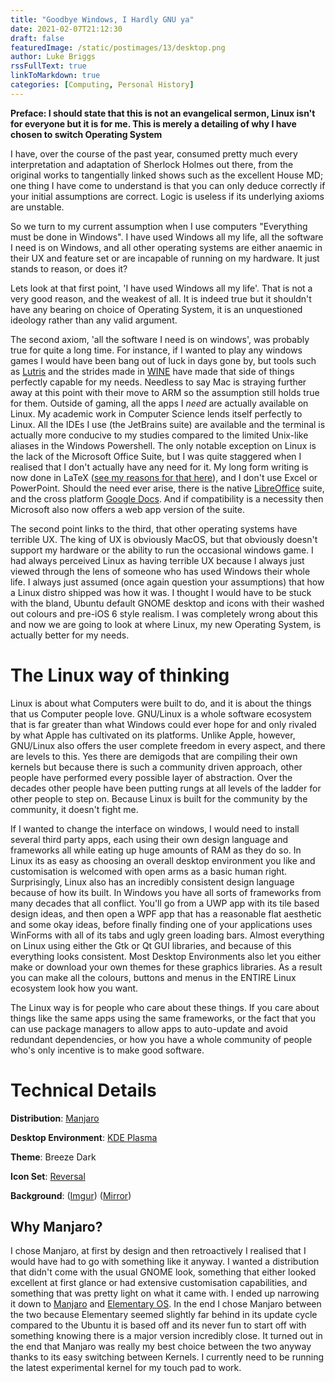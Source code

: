 ```yaml
---
title: "Goodbye Windows, I Hardly GNU ya"
date: 2021-02-07T21:12:30
draft: false
featuredImage: /static/postimages/13/desktop.png
author: Luke Briggs
rssFullText: true
linkToMarkdown: true
categories: [Computing, Personal History]
---
```

**Preface: I should state that this is not an evangelical sermon, Linux isn't for everyone but it is for me. This is merely a detailing of why I have chosen to switch Operating System**

I have, over the course of the past year, consumed pretty much every interpretation and adaptation of Sherlock Holmes out there, from the original works to tangentially linked shows such as the excellent House MD; one thing I have come to understand is that you can only deduce correctly if your initial assumptions are correct. Logic is useless if its underlying axioms are unstable.

So we turn to my current assumption when I use computers "Everything must be done in Windows". I have used Windows all my life, all the software I need is on Windows, and all other operating systems are either anaemic in their UX and feature set or are incapable of running on my hardware. It just stands to reason, or does it?

Lets look at that first point, 'I have used Windows all my life'. That is not a very good reason, and the weakest of all. It is indeed true but it shouldn't have any bearing on choice of Operating System, it is an unquestioned ideology rather than any valid argument.

The second axiom, 'all the software I need is on windows', was probably true for quite a long time. For instance, if I wanted to play any windows games I would have been bang out of luck in days gone by, but tools such as [Lutris](https://lutris.net/) and the strides made in [WINE](https://www.winehq.org/) have made that side of things perfectly capable for my needs. Needless to say Mac is straying further away at this point with their move to ARM so the assumption still holds true for them. Outside of gaming, all the apps I *need* are actually available on Linux. My academic work in Computer Science lends itself perfectly to Linux. All the IDEs I use (the JetBrains suite) are available and the terminal is actually more conducive to my studies compared to the limited Unix-like aliases in the Windows Powershell. The only notable exception on Linux is the lack of the Microsoft Office Suite, but I was quite staggered when I realised that I don't actually have any need for it. My long form writing is now done in LaTeX ([see my reasons for that here](https://www.lukebriggs.dev/17)), and I don't use Excel or PowerPoint. Should the need ever arise, there is the native [LibreOffice](https://www.libreoffice.org/) suite, and the cross platform [Google Docs](https://docs.google.com). And if compatibility is a necessity then Microsoft also now offers a web app version of the suite.

The second point links to the third, that other operating systems have terrible UX. The king of UX is obviously MacOS, but that obviously doesn't support my hardware or the ability to run the occasional windows game. I had always perceived Linux as having terrible UX because I always just viewed through the lens of someone who has used Windows their whole life. I always just assumed (once again question your assumptions) that how a Linux distro shipped was how it was. I thought I would have to be stuck with the bland, Ubuntu default GNOME desktop and icons with their washed out colours and pre-iOS 6 style realism. I was completely wrong about this and now we are going to look at where Linux, my new Operating System, is actually better for my needs.



# The Linux way of thinking

Linux is about what Computers were built to do, and it is about the things that us Computer people love. GNU/Linux is a whole software ecosystem that is far greater than what Windows could ever hope for and only rivaled by what Apple has cultivated on its platforms. Unlike Apple, however, GNU/Linux also offers the user complete freedom in every aspect, and there are levels to this. Yes there are demigods that are compiling their own kernels but because there is such a community driven approach, other people have performed every possible layer of abstraction. Over the decades other people have been putting rungs at all levels of the ladder for other people to step on. Because Linux is built for the community by the community, it doesn't fight me.

If I wanted to change the interface on windows, I would need to install several third party apps, each using their own design language and frameworks all while eating up huge amounts of RAM as they do so. In Linux its as easy as choosing an overall desktop environment you like and customisation is welcomed with open arms as a basic human right. Surprisingly, Linux also has an incredibly consistent design language because of how its built. In Windows you have all sorts of frameworks from many decades that all conflict. You'll go from a UWP app with its tile based design ideas, and then open a WPF app that has a reasonable flat aesthetic and some okay ideas, before finally finding one of your applications uses WinForms with all of its tabs and ugly green loading bars. Almost everything on Linux using either the Gtk or Qt GUI libraries, and because of this everything looks consistent. Most Desktop Environments also let you either make or download your own themes for these graphics libraries. As a result you can make all the colours, buttons and menus in the ENTIRE Linux ecosystem look how you want.

The Linux way is for people who care about these things. If you care about things like the same apps using the same frameworks, or the fact that you can use package managers to allow apps to auto-update and avoid redundant dependencies, or how you have a whole community of people who's only incentive is to make good software.

# Technical Details

**Distribution**: [Manjaro](https://manjaro.org/)

**Desktop Environment**: [KDE Plasma](https://kde.org/plasma-desktop/)

**Theme**: Breeze Dark

**Icon Set**: [Reversal](https://github.com/yeyushengfan258/Reversal-icon-theme)

**Background**: ([Imgur](https://i.imgur.com/DUXXqM2.jpg)) ([Mirror](/static/postimages/13/themagichour.png))

## Why Manjaro?

I chose Manjaro, at first by design and then retroactively I realised that I would have had to go with something like it anyway. I wanted a distribution that didn't come with the usual GNOME look, something that either looked excellent at first glance or had extensive customisation capabilities, and something that was pretty light on what it came with. I ended up narrowing it down to [Manjaro](https://manjaro.org/) and [Elementary OS](https://elementary.io/). In the end I chose Manjaro between the two because Elementary seemed slightly far behind in its update cycle compared to the Ubuntu it is based off and its never fun to start off with something knowing there is a major version incredibly close. It turned out in the end that Manjaro was really my best choice between the two anyway thanks to its easy switching between Kernels. I currently need to be running the latest experimental kernel for my touch pad to work.

